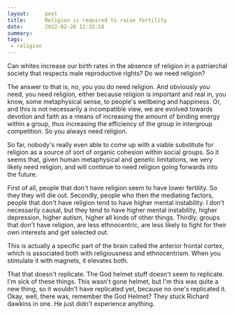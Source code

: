 ```yaml
---
layout:     post
title:      Religion is required to raise fertility
date:       2022-02-20 12:32:18
summary:    
tags:
 - religion
---
```


Can whites increase our birth rates in the absence of religion in a patriarchal society that respects male reproductive rights? Do we need religion?

The answer to that is, no, you you do need religion. And obviously you need, you need religion, either because religion is important and real in, you know, some metaphysical sense, to people's wellbeing and happiness. Or, and this is not necessarily a incompatible view, we are evolved towards devotion and faith as a means of increasing the amount of binding energy within a group, thus increasing the efficiency of the group in intergroup competition. So you always need religion. 

So far, nobody's really even able to come up with a viable substitute for religion as a source of sort of organic cohesion within social groups. So it seems that, given human metaphysical and genetic limitations, we very likely need religion, and will continue to need religion going forwards into the future.

First of all, people that don't have religion seem to have lower fertility. So they they will die out. Secondly, people who then the mediating factors, people that don't have religion tend to have higher mental instability. I don't necessarily causal, but they tend to have higher mental instability, higher depression, higher autism, higher all kinds of other things. Thirdly, groups that don't have religion, are less ethnocentric, are less likely to fight for their own interests and get selected out. 

This is actually a specific part of the brain called the anterior frontal cortex, which is associated both with religiousness and ethnocentrism. When you stimulate it with magnets, it elevates both. 

That that doesn't replicate. The God helmet stuff doesn't seem to replicate. I'm sick of these things. This wasn't gone helmet, but I'm this was quite a new thing, so it wouldn't have replicated yet, because no one's replicated it. Okay, well, there was, remember the God Helmet? They stuck Richard dawkins in one. He just didn't experience anything.
